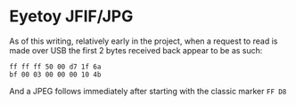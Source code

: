 # Eyetoy JFIF/JPG

As of this writing, relatively early in the project, when a request to read is made over USB the first 2 bytes received back appear to be as such:

```
ff ff ff 50 00 d7 1f 6a  
bf 00 03 00 00 00 10 4b
```

And a JPEG follows immediately after starting with the classic marker `FF D8`